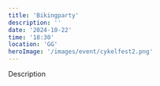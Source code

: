 ```yaml
---
title: 'Bikingparty'
description: ''
date: '2024-10-22'
time: '18:30'
location: 'GG'
heroImage: '/images/event/cykelfest2.png'
---
```


Description